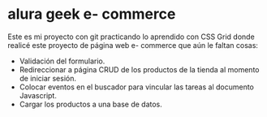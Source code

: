 # alura geek e- commerce
Este es mi proyecto con git practicando lo aprendido con CSS Grid donde 
realicé este proyecto de página web e- commerce que aún le faltan cosas:

* Validación del formulario.
* Redireccionar a página CRUD de los productos de la tienda al momento de iniciar sesión.
* Colocar eventos en el buscador para vincular las tareas al documento Javascript.
* Cargar los productos a una base de datos.


